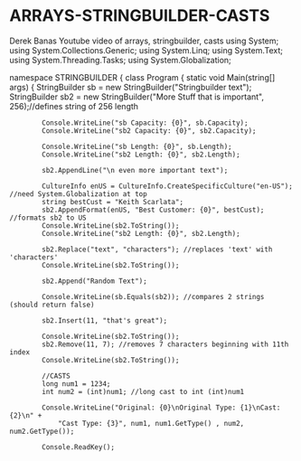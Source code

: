 # ARRAYS-STRINGBUILDER-CASTS
Derek Banas Youtube video of arrays, stringbuilder, casts
using System;
using System.Collections.Generic;
using System.Linq;
using System.Text;
using System.Threading.Tasks;
using System.Globalization;

namespace STRINGBUILDER
{
    class Program
    {
        static void Main(string[] args)
        {
            StringBuilder sb = new StringBuilder("Stringbuilder text");
            StringBuilder sb2 = new StringBuilder("More Stuff that is important", 256);//defines string of 256 length

            Console.WriteLine("sb Capacity: {0}", sb.Capacity);
            Console.WriteLine("sb2 Capacity: {0}", sb2.Capacity);

            Console.WriteLine("sb Length: {0}", sb.Length);
            Console.WriteLine("sb2 Length: {0}", sb2.Length);

            sb2.AppendLine("\n even more important text");

            CultureInfo enUS = CultureInfo.CreateSpecificCulture("en-US"); //need System.Globalization at top
            string bestCust = "Keith Scarlata";
            sb2.AppendFormat(enUS, "Best Customer: {0}", bestCust); //formats sb2 to US
            Console.WriteLine(sb2.ToString());
            Console.WriteLine("sb2 Length: {0}", sb2.Length);

            sb2.Replace("text", "characters"); //replaces 'text' with 'characters'
            Console.WriteLine(sb2.ToString());

            sb2.Append("Random Text");

            Console.WriteLine(sb.Equals(sb2)); //compares 2 strings (should return false)

            sb2.Insert(11, "that's great");

            Console.WriteLine(sb2.ToString());
            sb2.Remove(11, 7); //removes 7 characters beginning with 11th index
            Console.WriteLine(sb2.ToString());
            
            //CASTS
            long num1 = 1234;
            int num2 = (int)num1; //long cast to int (int)num1

            Console.WriteLine("Original: {0}\nOriginal Type: {1}\nCast: {2}\n" +
                "Cast Type: {3}", num1, num1.GetType() , num2, num2.GetType());

            Console.ReadKey();
